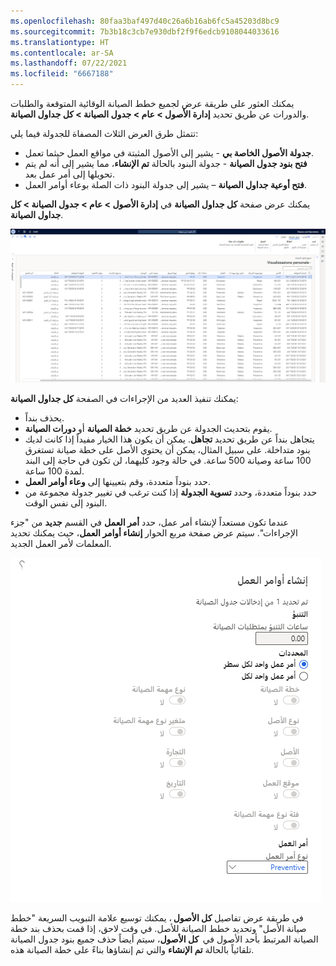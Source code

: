 ```yaml
---
ms.openlocfilehash: 80faa3baf497d40c26a6b16ab6fc5a45203d8bc9
ms.sourcegitcommit: 7b3b18c3cb7e930dbf2f9f6edcb9108044033616
ms.translationtype: HT
ms.contentlocale: ar-SA
ms.lasthandoff: 07/22/2021
ms.locfileid: "6667188"
---
```

يمكنك العثور على طريقة عرض لجميع خطط الصيانة الوقائية المتوقعة والطلبات والدورات عن طريق تحديد **إدارة الأصول > عام > جدول الصيانة > كل جداول الصيانة**. 
 
تتمثل طرق العرض الثلاث المصفاة للجدولة فيما يلي: 

- **جدولة الأصول الخاصة بي** - يشير إلى الأصول المثبتة في مواقع العمل حيثما تعمل. 
- **فتح بنود جدول الصيانة** - جدولة البنود بالحالة **تم الإنشاء**، مما يشير إلى أنه لم يتم تحويلها إلى أمر عمل بعد. 
- **فتح أوعية جداول الصيانة** – يشير إلى جدولة البنود ذات الصلة بوعاء أوامر العمل. 

يمكنك عرض صفحة **كل جداول الصيانة** في **إدارة الأصول > عام > جدول الصيانة > كل جداول الصيانة**. 
 
[![لقطة شاشة لصفحة "كل جداول الصيانة".](../media/maintenance-schedule-ss.png)](../media/maintenance-schedule-ss.png#lightbox)
 
يمكنك تنفيذ العديد من الإجراءات في الصفحة **كل جداول الصيانة**:  

- يحذف بنداً. 
- يقوم بتحديث الجدولة عن طريق تحديد **خطة الصيانة** أو **دورات الصيانة**. 
- يتجاهل بنداً عن طريق تحديد **تجاهل**. يمكن أن يكون هذا الخيار مفيداً إذا كانت لديك بنود متداخلة. على سبيل المثال، يمكن أن يحتوي الأصل على خطة صيانة تستغرق 100 ساعة وصيانة 500 ساعة. في حالة وجود كليهما، لن تكون في حاجة إلى البند لمدة 100 ساعة.  
- حدد بنوداً متعددة، وقم بتعيينها إلى **وعاء أوامر العمل**. 
- حدد بنوداً متعددة، وحدد **تسوية الجدولة** إذا كنت ترغب في تغيير جدولة مجموعة من البنود إلى نفس الوقت. 

عندما تكون مستعداً لإنشاء أمر عمل، حدد **أمر العمل** في القسم **جديد** من "جزء الإجراءات". سيتم عرض صفحة مربع الحوار **إنشاء أوامر العمل**، حيث يمكنك تحديد المعلمات لأمر العمل الجديد. 

![لقطة شاشة لصفحة مربع الحوار "إنشاء أوامر العمل".](../media/create-work-orders-ss.png)
 
في طريقة عرض تفاصيل **كل الأصول** ، يمكنك توسيع علامة التبويب السريعة "خطط صيانة الأصل" وتحديد خطط الصيانة للأصل. في وقت لاحق، إذا قمت بحذف بند خطة الصيانة المرتبط بأحد الأصول في  **كل الأصول**، سيتم أيضاً حذف جميع بنود جدول الصيانة تلقائياً بالحالة **تم الإنشاء** والتي تم إنشاؤها بناءً على خطة الصيانة هذه. 
